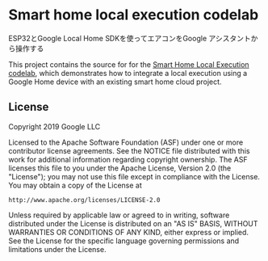 # Smart home local execution codelab

ESP32とGoogle Local Home SDKを使ってエアコンをGoogle アシスタントから操作する  


This project contains the source for for the [Smart Home Local Execution codelab](https://codelabs.developers.google.com/codelabs/smarthome-local),
which demonstrates how to integrate a local execution using a Google Home device
with an existing smart home cloud project.

## License
Copyright 2019 Google LLC

Licensed to the Apache Software Foundation (ASF) under one or more contributor license agreements. See the NOTICE file distributed with this work for additional information regarding copyright ownership. The ASF licenses this file to you under the Apache License, Version 2.0 (the "License"); you may not use this file except in compliance with the License. You may obtain a copy of the License at

    http://www.apache.org/licenses/LICENSE-2.0

Unless required by applicable law or agreed to in writing, software distributed under the License is distributed on an "AS IS" BASIS, WITHOUT WARRANTIES OR CONDITIONS OF ANY KIND, either express or implied. See the License for the specific language governing permissions and limitations under the License.